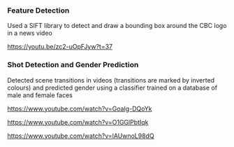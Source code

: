 ### Feature Detection
Used a SIFT library to detect and draw a bounding box around the CBC logo in a news video

https://youtu.be/zc2-uOpFJyw?t=37

### Shot Detection and Gender Prediction
Detected scene transitions in videos (transitions are marked by inverted colours) and predicted gender using a classifier trained on a database of male and female faces

https://www.youtube.com/watch?v=GoaIg-DQoYk

https://www.youtube.com/watch?v=O1GGlPbtIqk

https://www.youtube.com/watch?v=lAUwnoL98dQ
